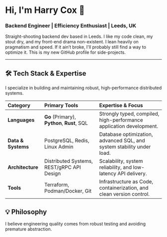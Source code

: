 # Hi, I'm Harry Cox 👋

### Backend Engineer | Efficiency Enthusiast | Leeds, UK

Straight-shooting backend dev based in Leeds. I like my code clean, my stout dry, and my front-end drama non-existent. I lean heavily on pragmatism and speed. If it ain’t broke, I'll probably still find a way to optimize it. This is my new GitHub profile for side-projects.

---

## 🛠️ Tech Stack & Expertise

I specialize in building and maintaining robust, high-performance distributed systems.

| Category | Primary Tools | Expertise & Focus |
| :--- | :--- | :--- |
| **Languages** | **Go** (Primary), **Python**, **Rust**, SQL | Strongly typed, compiled, high-performance application development. |
| **Data & Systems** | PostgreSQL, Redis, Linux Admin | Database optimization, advanced SQL, and system stability under load. |
| **Architecture** | Distributed Systems, REST/gRPC API Design | Scalability, system reliability, and low-latency API delivery. |
| **Tools** | Terraform, Podman/Docker, Git | Infrastructure as Code, containerization, and clean version control. |

## 💡 Philosophy

I believe engineering quality comes from robust testing and avoiding premature abstraction.
